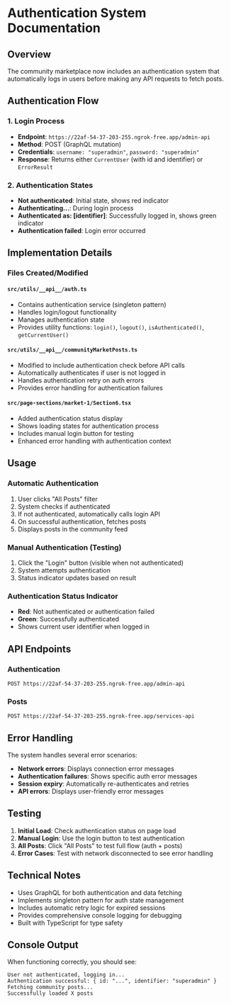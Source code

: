 # Authentication System Documentation

## Overview

The community marketplace now includes an authentication system that automatically logs in users before making any API requests to fetch posts.

## Authentication Flow

### 1. **Login Process**
- **Endpoint**: `https://22af-54-37-203-255.ngrok-free.app/admin-api`
- **Method**: POST (GraphQL mutation)
- **Credentials**: `username: "superadmin"`, `password: "superadmin"`
- **Response**: Returns either `CurrentUser` (with id and identifier) or `ErrorResult`

### 2. **Authentication States**
- **Not authenticated**: Initial state, shows red indicator
- **Authenticating...**: During login process
- **Authenticated as: [identifier]**: Successfully logged in, shows green indicator
- **Authentication failed**: Login error occurred

## Implementation Details

### Files Created/Modified

#### `src/utils/__api__/auth.ts`
- Contains authentication service (singleton pattern)
- Handles login/logout functionality
- Manages authentication state
- Provides utility functions: `login()`, `logout()`, `isAuthenticated()`, `getCurrentUser()`

#### `src/utils/__api__/communityMarketPosts.ts`
- Modified to include authentication check before API calls
- Automatically authenticates if user is not logged in
- Handles authentication retry on auth errors
- Provides error handling for authentication failures

#### `src/page-sections/market-1/Section6.tsx`
- Added authentication status display
- Shows loading states for authentication process
- Includes manual login button for testing
- Enhanced error handling with authentication context

## Usage

### Automatic Authentication
1. User clicks "All Posts" filter
2. System checks if authenticated
3. If not authenticated, automatically calls login API
4. On successful authentication, fetches posts
5. Displays posts in the community feed

### Manual Authentication (Testing)
1. Click the "Login" button (visible when not authenticated)
2. System attempts authentication
3. Status indicator updates based on result

### Authentication Status Indicator
- **Red**: Not authenticated or authentication failed
- **Green**: Successfully authenticated
- Shows current user identifier when logged in

## API Endpoints

### Authentication
```
POST https://22af-54-37-203-255.ngrok-free.app/admin-api
```

### Posts
```
POST https://22af-54-37-203-255.ngrok-free.app/services-api
```

## Error Handling

The system handles several error scenarios:
- **Network errors**: Displays connection error messages
- **Authentication failures**: Shows specific auth error messages
- **Session expiry**: Automatically re-authenticates and retries
- **API errors**: Displays user-friendly error messages

## Testing

1. **Initial Load**: Check authentication status on page load
2. **Manual Login**: Use the login button to test authentication
3. **All Posts**: Click "All Posts" to test full flow (auth + posts)
4. **Error Cases**: Test with network disconnected to see error handling

## Technical Notes

- Uses GraphQL for both authentication and data fetching
- Implements singleton pattern for auth state management
- Includes automatic retry logic for expired sessions
- Provides comprehensive console logging for debugging
- Built with TypeScript for type safety

## Console Output

When functioning correctly, you should see:
```
User not authenticated, logging in...
Authentication successful: { id: "...", identifier: "superadmin" }
Fetching community posts...
Successfully loaded X posts
``` 